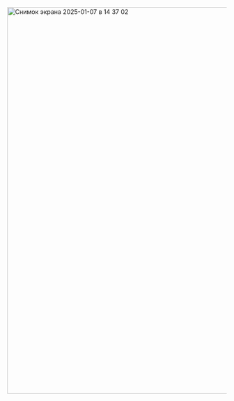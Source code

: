
<img width="887" alt="Снимок экрана 2025-01-07 в 14 37 02" src="https://github.com/user-attachments/assets/93a9ab72-1184-44f9-943e-76e57f4ddaef" />
